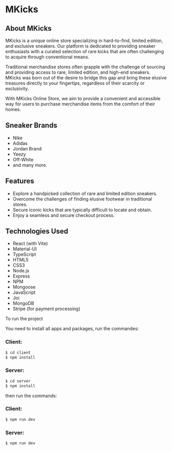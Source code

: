 # MKicks

## About MKicks

MKicks is a unique online store specializing in hard-to-find, limited edition, and exclusive sneakers. Our platform is dedicated to providing sneaker enthusiasts with a curated selection of rare kicks that are often challenging to acquire through conventional means.

Traditional merchandise stores often grapple with the challenge of sourcing and providing access to rare, limited edition, and high-end sneakers. MKicks was born out of the desire to bridge this gap and bring these elusive treasures directly to your fingertips, regardless of their scarcity or exclusivity.

With MKicks Online Store, we aim to provide a convenient and accessible way for users to purchase merchandise items from the comfort of their homes.

## Sneaker Brands

- Nike
- Adidas
- Jordan Brand
- Yeezy
- Off-White
- and many more.

## Features

- Explore a handpicked collection of rare and limited edition sneakers.
- Overcome the challenges of finding elusive footwear in traditional stores.
- Secure iconic kicks that are typically difficult to locate and obtain.
- Enjoy a seamless and secure checkout process.

## Technologies Used

- React (with Vite)
- Material-UI
- TypeScript
- HTML5
- CSS3
- Node.js
- Express
- NPM
- Mongoose
- JavaScript
- Joi
- MongoDB
- Stripe (for payment processing)

To run the project

You need to install all apps and packages, run the commandes:

### Client:

```bash
$ cd client
$ npm install
```

### Server:

```bash
$ cd server
$ npm install
```

then run the commands:

### Client:

```bash
$ npm run dev
```

### Server:

```bash
$ npm run dev
```
